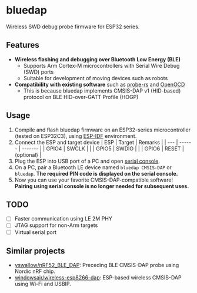 # bluedap
Wireless SWD debug probe firmware for ESP32 series.

## Features
- **Wireless flashing and debugging over Bluetooth Low Energy (BLE)**
    - Supports Arm Cortex-M microcontrollers with Serial Wire Debug (SWD) ports
    - Suitable for development of moving devices such as robots
- **Compatibility with existing software** such as [probe-rs](https://probe.rs/) and [OpenOCD](https://openocd.org/)
    - This is because bluedap implements CMSIS-DAP v1 (HID-based) protocol on BLE HID-over-GATT Profile (HOGP)

## Usage
1. Compile and flash bluedap firmware on an ESP32-series microcontroller (tested on ESP32C3), using [ESP-IDF](https://docs.espressif.com/projects/esp-idf/en/latest/esp32/) environment.
2. Connect the ESP and target device 
    | ESP | Target | Remarks |
    | --- | ------ | ------- |
    | GPIO4 | SWCLK | |
    | GPIO5 | SWDIO | |
    | GPIO6 | RESET | (optional) |
3. Plug the ESP into USB port of a PC and open [serial console](https://docs.espressif.com/projects/esp-idf/en/latest/esp32c3/api-reference/kconfig.html#config-esp-console-uart).
3. On a PC, pair a Bluetooth LE device named `bluedap CMSIS-DAP` or `bluedap`. **The required PIN code is displayed on the serial console.**
4. Now you can use your favorite CMSIS-DAP-compatible software! **Pairing using serial console is no longer needed for subsequent uses.**

## TODO
- [ ] Faster communication using LE 2M PHY
- [ ] JTAG support for non-Arm targets
- [ ] Virtual serial port

## Similar projects
- [yswallow/nRF52_BLE_DAP](https://github.com/yswallow/nRF52_BLE_DAP): Preceding BLE CMSIS-DAP probe using Nordic nRF chip.
- [windowsair/wireless-esp8266-dap](https://github.com/windowsair/wireless-esp8266-dap): ESP-based wireless CMSIS-DAP using Wi-Fi and USBIP.